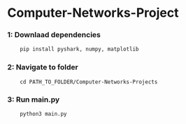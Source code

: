 # Computer-Networks-Project


### 1: Downlaad dependencies

```bash
    pip install pyshark, numpy, matplotlib
```

### 2: Navigate to folder

```
    cd PATH_TO_FOLDER/Computer-Networks-Projects
```

### 3: Run main.py

```
    python3 main.py
```